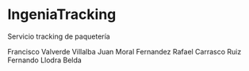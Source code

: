 IngeniaTracking
===============

Servicio tracking de paquetería

Francisco Valverde Villalba
Juan Moral Fernandez
Rafael Carrasco Ruiz
Fernando Llodra Belda
